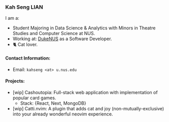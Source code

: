### Kah Seng LIAN

I am a:
- Student Majoring in Data Science & Analytics with Minors in Theatre Studies and Computer Science at NUS. 
- Working at: [DukeNUS](https://www.duke-nus.edu.sg/campaign/phd?gclid=CjwKCAjw8ZKmBhArEiwAspcJ7mpc83XUwkdfC70kx0ysYgHqGzan08HP9KFLsuWp3MefU5cQ-1SkZBoCW5gQAvD_BwE) as a Software Developer.
- 🐈 Cat lover.

#### Contact Information:
- Email: `kahseng <at> u.nus.edu`

#### Projects:
- \[wip] Cashoutopia: Full-stack web application with implementation of popular card games.
    - Stack: {React, Next, MongoDB}
- \[wip] Catti.nvim: A plugin that adds cat and joy (non-mutually-exclusive) into your already wonderful neovim experience.
